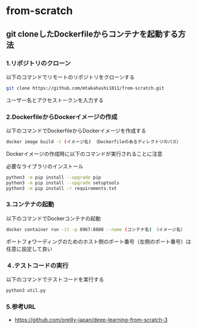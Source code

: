 # from-scratch
## git&nbsp;cloneしたDockerfileからコンテナを起動する方法

### 1.リポジトリのクローン
以下のコマンドでリモートのリポジトリをクローンする
```bash
git clone https://github.com/mtakahashi1011/from-scratch.git
```
ユーザー名とアクセストークンを入力する

### 2.DockerfileからDockerイメージの作成
以下のコマンドでDockerfileからDockerイメージを作成する
```bash
docker image build -t (イメージ名) （Dockerfileのあるディレクトリのパス）
```
Dockerイメージの作成時に以下のコマンドが実行されることに注意

必要なライブラリのインストール
```bash
python3 -m pip install --upgrade pip
python3 -m pip install --upgrade setuptools
python3 -m pip install -r requirements.txt
```

### 3.コンテナの起動
以下のコマンドでDockerコンテナの起動
```bash
docker container run -it -p 8967:8888 --name (コンテナ名) （イメージ名）
```
ポートフォワーディングのためのホスト側のポート番号（左側のポート番号）は任意に設定して良い

### ４.テストコードの実行
以下のコマンドでテストコードを実行する
```bash
python3 util.py
```

### 5.参考URL
- https://github.com/oreilly-japan/deep-learning-from-scratch-3
